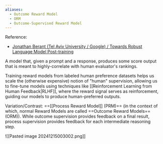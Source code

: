 ```yaml
---
aliases:
  - Outcome Reward Model
  - ORM
  - Outcome-Supervised Reward Model
---
```

Reference:
- [Jonathan Berant (Tel Aviv University / Google) / Towards Robust Language Model Post-training](https://youtu.be/2AthqCX3h8U?si=KLrjbkKOuhZyIwWN)

A model that, given a prompt and a response, produces some score output that is meant to highly-correlate with human evaluator's rankings.

Training reward models from labeled human preference datasets helps us scale the (otherwise expensive) notion of "human" supervision, allowing us to fine-tune models using techniques like [[Reinforcement Learning from Human Feedback|RLHF]], where the reward signal serves as reinforcement, guiding our models to produce human-preferred outputs.

Variation/Contrast: ==[[Process Reward Model]] (PRM)== (in the context of which, normal Reward Models are called ==Outcome Reward Models== (ORM)). While outcome supervision provides feedback on a final result, process supervision provides feedback for each intermediate reasoning step.


![[Pasted image 20241215003002.png]]